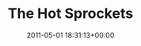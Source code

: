 ---
title:		"The Hot Sprockets"
type:		"photos"
mediatype:		"upload"
location:		"Louth, Ireland"
date:		"2011-05-01 18:31:13+00:00"
album:		"music"
filename:		"hot-sprockets-stage-vantastival.md"
series:		"vantastival"
cl_public_id:		"music/hot-sprockets-stage-vantastival"
cl_version:		1497004848
prominent: 	true
format:		"tiff"
bytes:		4356456
width:		2174
height:		1440
colours:
- "#232323"
- "#CFCECE"
- "#868585"
- "#D3D3D2"
exposure_mode:		"Manual"
program:		"Manual"
aperture:		"9.0"
focal_length:		"95.0 mm"
iso:		"3200"
shutter_speed:		"1/160"
metering:		"Multi-segment"
flash:		"Off, Did not fire"
white_balance:		"Custom"
colour_temp:		"4250"
has_crop:		"false"
orientation:		"Horizontal (normal)"
camera_model:		"NIKON D7000"
lens_info:		"18-200mm f/3.5-5.6"
artist:		"No artist info"
x_resolution:		"300"
y_resolution:		"300"
---